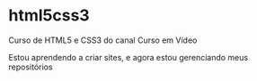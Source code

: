 # html5css3
Curso de HTML5 e CSS3 do canal Curso em Vídeo

Estou aprendendo a criar sites, e agora estou gerenciando meus repositórios
